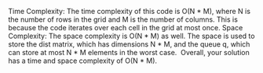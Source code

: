 Time Complexity: The time complexity of this code is O(N * M), where N is the number of rows in the grid and M is the number of columns. This is because the code iterates over each cell in the grid at most once.
​
Space Complexity: The space complexity is O(N * M) as well. The space is used to store the dist matrix, which has dimensions N * M, and the queue q, which can store at most N * M elements in the worst case.
​
Overall, your solution has a time and space complexity of O(N * M).
​